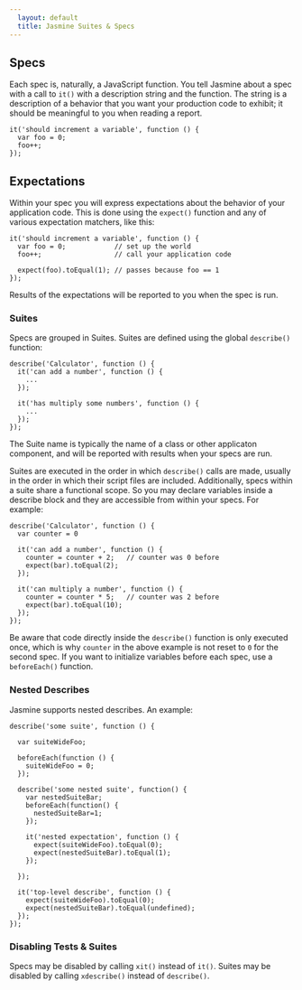 ```yaml
---
  layout: default
  title: Jasmine Suites & Specs
---
```


## Specs

Each spec is, naturally, a JavaScript function.  You tell Jasmine about a spec with a call to `it()` with a description string and the function.  The string is a description of a behavior that you want your production code to exhibit; it should be meaningful to you when reading a report.

    it('should increment a variable', function () {
      var foo = 0;
      foo++;
    });

## Expectations

Within your spec you will express expectations about the behavior of your application code.  This is done using the `expect()` function and any of various expectation matchers, like this:

    it('should increment a variable', function () {
      var foo = 0;            // set up the world
      foo++;                  // call your application code

      expect(foo).toEqual(1); // passes because foo == 1
    });

Results of the expectations will be reported to you when the spec is run.

### Suites

Specs are grouped in Suites.  Suites are defined using the global `describe()` function:

    describe('Calculator', function () {
      it('can add a number', function () {
        ...
      });

      it('has multiply some numbers', function () {
        ...
      });
    });

The Suite name is typically the name of a class or other applicaton component, and will be reported with results when your specs are run.

Suites are executed in the order in which `describe()` calls are made, usually in the order in which their script files are included.  Additionally, specs within a suite share a functional scope.  So you may declare variables inside a describe block and they are accessible from within your specs.  For example:

    describe('Calculator', function () {
      var counter = 0

      it('can add a number', function () {
        counter = counter + 2;   // counter was 0 before
        expect(bar).toEqual(2);
      });

      it('can multiply a number', function () {
        counter = counter * 5;   // counter was 2 before
        expect(bar).toEqual(10);
      });
    });

Be aware that code directly inside the `describe()` function is only executed once, which is why `counter` in the above example is not reset to `0` for the second spec. If you want to initialize variables before each spec, use a `beforeEach()` function.

### Nested Describes

Jasmine supports nested describes. An example:

    describe('some suite', function () {

      var suiteWideFoo;

      beforeEach(function () {
        suiteWideFoo = 0;
      });

      describe('some nested suite', function() {
        var nestedSuiteBar;
        beforeEach(function() {
          nestedSuiteBar=1;
        });

        it('nested expectation', function () {
          expect(suiteWideFoo).toEqual(0);
          expect(nestedSuiteBar).toEqual(1);
        });

      });

      it('top-level describe', function () {
        expect(suiteWideFoo).toEqual(0);
        expect(nestedSuiteBar).toEqual(undefined);
      });
    });

### Disabling Tests & Suites

Specs may be disabled by calling `xit()` instead of `it()`.  Suites may be disabled by calling `xdescribe()` instead of `describe()`.

